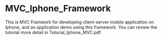 MVC_Iphone_Framework
====================
This is MVC Framwork for developing client-server mobile application on Iphone, and an application demo using this framework. You can review the tutorial more detail in Tutorial_Iphone_MVC.pdf
